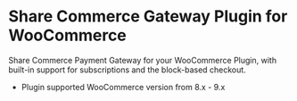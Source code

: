 # Share Commerce Gateway Plugin for WooCommerce

Share Commerce Payment Gateway for your WooCommerce Plugin, with built-in support for subscriptions and the block-based checkout.

- Plugin supported WooCommerce version from 8.x - 9.x